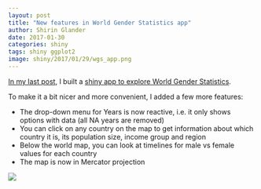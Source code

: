 ```yaml
---
layout: post
title: "New features in World Gender Statistics app"
author: Shirin Glander
date: 2017-01-30
categories: shiny
tags: shiny ggplot2
image: shiny/2017/01/29/wgs_app.png
---
```


[In my last post](https://shiring.github.io/shiny/2017/01/29/WGS), I built a [shiny app to explore World Gender Statistics](https://shiring.shinyapps.io/wgs_app/).

To make it a bit nicer and more convenient, I added a few more features:

-   The drop-down menu for Years is now reactive, i.e. it only shows options with data (all NA years are removed)
-   You can click on any country on the map to get information about which country it is, its population size, income group and region
-   Below the world map, you can look at timelines for male vs female values for each country
-   The map is now in Mercator projection

![](wgs_app.png)

